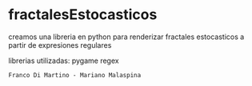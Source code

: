 # fractalesEstocasticos
creamos una libreria en python para renderizar fractales estocasticos a partir de expresiones regulares

librerias utilizadas: 
    pygame
    regex

    Franco Di Martino - Mariano Malaspina